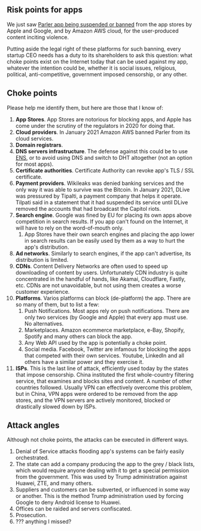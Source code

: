 ## Risk points for apps
We just saw [Parler app being suspended or banned](https://www.nytimes.com/2021/01/09/technology/apple-google-parler.html) from the app stores by Apple and Google, and by Amazon AWS cloud, for the user-produced content inciting violence. 

Putting aside the legal right of these platforms for such banning, every startup CEO needs has a duty to its shareholders to ask this question: what choke points exist on the Internet today that can be used against my app, whatever the intention could be, whether it is social issues, religious, political, anti-competitive, government imposed censorship, or any other.

## Choke points
Please help me identify them, but here are those that I know of:

1. **App Stores**. App Stores are notorious for blocking apps, 
and Apple has come under the scrutiny of the regulators in 2020 for doing that.
1. **Cloud providers**. In January 2021 Amazon AWS banned Parler from its cloud services.
1. **Domain registrars**. 
1. **DNS servers infrastructure**. The defense against this could be to use [ENS](https://ens.domains/), or to avoid using DNS and switch to DHT altogether (not an option for most apps).
1. **Certificate authorities**. Certificate Authority can revoke app's TLS / SSL certificate.
1. **Payment providers**. Wikileaks was denied banking services and the only way it was able to survive was the Bitcoin. 
In January 2021, DLive was pressured by Tipalti, a payment company that helps it operate. 
Tilpati said in a statement that it had suspended its service until DLive removed the accounts that had broadcast the Capitol riots.
1. **Search engine**. Google was fined by EU for placing its own apps above competition in search results. If you app can't found on the Internet, it will have to rely on the word-of-mouth only. 
    1. App Stores have their own search engines and placing the app lower in search results can be easily used by them as a way to hurt the app's distribution.
1. **Ad networks**. Similarly to search engines, if the app can't advertise, its distribution is limited.
1. **CDNs**. Content Delivery Networks are often used to speed up downloading of content by users. 
Unfortunately CDN industry is quite concentrated in the handful of hands, like Akamai, Cloudflare, Fastly, etc. 
CDNs are not unavoidable, but not using them creates a worse customer experience.
1. **Platforms**. Varios platforms can block (de-platform) the app. There are so many of them, but to list a few:
    1. Push Notifications. Most apps rely on push notifications. There are only two services (by Google and Apple) that every app must use. No alternatives.
    1. Marketplaces. Amazon ecommerce marketplace, e-Bay, Shopify, Spotify and many others can block the app.
    1. Any Web API used by the app is potentially a choke point.
    1. Social media. Facebook, Twitter are infamous for blocking the apps that competed with their own services. Youtube, LinkedIn and all others have a similar power and they exercise it.
1. **ISPs**. This is the last line of attack, efficiently used today by the states that impose censorship. 
China instituted the first whole-country filtering service, that examines and blocks sites and content. 
A number of other countries followed. Usually VPN can effectively overcome this problem, but in China, 
VPN apps were ordered to be removed from the app stores, and the VPN servers are actively monitored, 
blocked or drastically slowed down by ISPs.

## Attack angles
Although not choke points, the attacks can be executed in different ways. 
1. Denial of Service attacks flooding app's systems can be fairly easily orchestrated.
1. The state can add a company producing the app to the grey / black lists, 
which would require anyone dealing with it to get a special permission from the government. 
This was used by Trump administration against Huawei, ZTE, and many others.
1. Suppliers and customers can be subverted, or influenced in some way or another. 
This is the method Trump administration used by forcing Google to deny Android license to Huawei. 
1. Offices can be raided and servers confiscated.
1. Prosecution.
1. ??? anything I missed?
